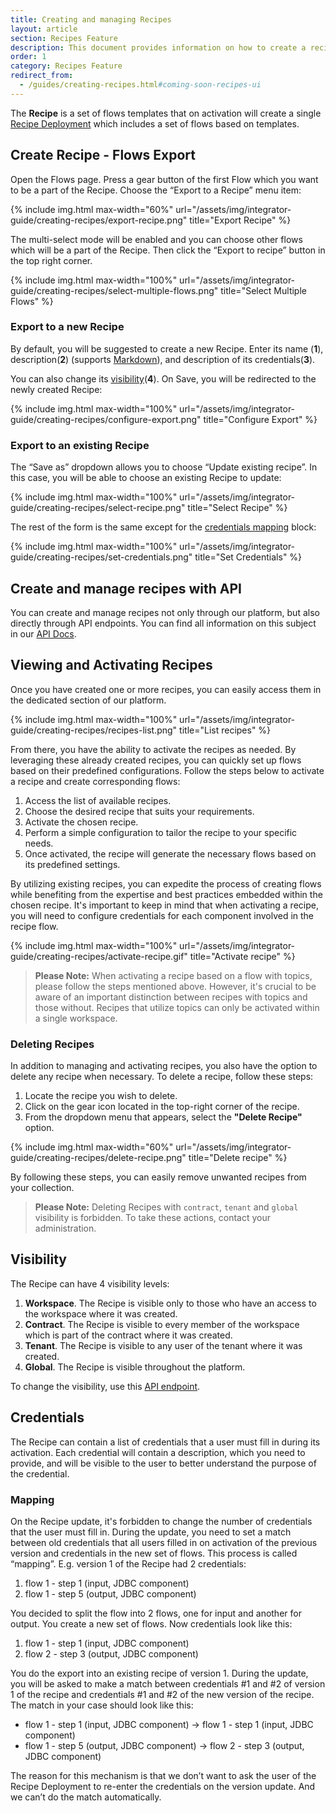 ```yaml
---
title: Creating and managing Recipes
layout: article
section: Recipes Feature
description: This document provides information on how to create a recipe, and how to use them.
order: 1
category: Recipes Feature
redirect_from:
  - /guides/creating-recipes.html#coming-soon-recipes-ui
---
```


The **Recipe** is a set of flows templates that on activation will create a single [Recipe Deployment](recipe-deployment) which includes a set of flows based on templates.

## Create Recipe - Flows Export

Open the Flows page. Press a gear button of the first Flow which you want to be a part of the Recipe. Choose the “Export to a Recipe” menu item:

{% include img.html max-width="60%" url="/assets/img/integrator-guide/creating-recipes/export-recipe.png" title="Export Recipe" %}

The multi-select mode will be enabled and you can choose other flows which will be a part of the Recipe. Then click the “Export to recipe” button in the top right corner.

{% include img.html max-width="100%" url="/assets/img/integrator-guide/creating-recipes/select-multiple-flows.png" title="Select Multiple Flows" %}

### Export to a new Recipe

By default, you will be suggested to create a new Recipe. Enter its name (**1**), description(**2**) (supports [Markdown](https://www.markdownguide.org/)), and description of its credentials(**3**).

You can also change its [visibility](#visibility)(**4**). On Save, you will be redirected to the newly created Recipe:

{% include img.html max-width="100%" url="/assets/img/integrator-guide/creating-recipes/configure-export.png" title="Configure Export" %}

### Export to an existing Recipe

The “Save as” dropdown allows you to choose “Update existing recipe”. In this case, you will be able to choose an existing Recipe to update:

{% include img.html max-width="100%" url="/assets/img/integrator-guide/creating-recipes/select-recipe.png" title="Select Recipe" %}

The rest of the form is the same except for the [credentials mapping](#mapping) block:

{% include img.html max-width="100%" url="/assets/img/integrator-guide/creating-recipes/set-credentials.png" title="Set Credentials" %}

## Create and manage recipes with API

You can create and manage recipes not only through our platform, but also directly through API endpoints. You can find all information on this subject in our [API Docs]({{site.data.tenant.apiDocsUri}}/v2#/recipes).

## Viewing and Activating Recipes

Once you have created one or more recipes, you can easily access them in the dedicated section of our platform.

{% include img.html max-width="100%" url="/assets/img/integrator-guide/creating-recipes/recipes-list.png" title="List recipes" %}

From there, you have the ability to activate the recipes as needed. By leveraging these already created recipes, you can quickly set up flows based on their predefined configurations. Follow the steps below to activate a recipe and create corresponding flows:

1. Access the list of available recipes.
2. Choose the desired recipe that suits your requirements.
3. Activate the chosen recipe.
4. Perform a simple configuration to tailor the recipe to your specific needs.
5. Once activated, the recipe will generate the necessary flows based on its predefined settings.

By utilizing existing recipes, you can expedite the process of creating flows while benefiting from the expertise and best practices embedded within the chosen recipe. It's important to keep in mind that when activating a recipe, you will need to configure credentials for each component involved in the recipe flow. 

{% include img.html max-width="100%" url="/assets/img/integrator-guide/creating-recipes/activate-recipe.gif" title="Activate recipe" %}

>**Please Note:** When activating a recipe based on a flow with topics, please follow the steps mentioned above. However, it's crucial to be aware of an important distinction between recipes with topics and those without. Recipes that utilize topics can only be activated within a single workspace.

### Deleting Recipes

In addition to managing and activating recipes, you also have the option to delete any recipe when necessary. To delete a recipe, follow these steps:

1. Locate the recipe you wish to delete.
2. Click on the gear icon located in the top-right corner of the recipe.
3. From the dropdown menu that appears, select the **"Delete Recipe"** option.

{% include img.html max-width="60%" url="/assets/img/integrator-guide/creating-recipes/delete-recipe.png" title="Delete recipe" %}

By following these steps, you can easily remove unwanted recipes from your collection.

>**Please Note:** Deleting Recipes with `contract`, `tenant` and `global` visibility is forbidden. To take these actions, contact your administration. 

## Visibility

The Recipe can have 4 visibility levels:

1. **Workspace**. The Recipe is visible only to those who have an access to the workspace where it was created.
2. **Contract**. The Recipe is visible to every member of the workspace which is part of the contract where it was created.
3. **Tenant**. The Recipe is visible to any user of the tenant where it was created.
4. **Global**. The Recipe is visible throughout the platform.

To change the visibility, use this [API endpoint]({{site.data.tenant.apiDocsUri}}/v2#/recipes/patch_recipes__recipe_id__visibility).

## Credentials

The Recipe can contain a list of credentials that a user must fill in during its activation. Each credential will contain a description, which you need to provide, and will be visible to the user to better understand the purpose of the credential.

### Mapping

On the Recipe update, it's forbidden to change the number of credentials that the user must fill in. During the update, you need to set a match between old credentials that all users filled in on activation of the previous version and credentials in the new set of flows. This process is called “mapping”. E.g. version 1 of the Recipe had 2 credentials:

1. flow 1 - step 1 (input, JDBC component)
2. flow 1 - step 5 (output, JDBC component)

You decided to split the flow into 2 flows, one for input and another for output. You create a new set of flows. Now credentials look like this:

1. flow 1 - step 1 (input, JDBC component)
2. flow 2 - step 3 (output, JDBC component)

You do the export into an existing recipe of version 1. During the update, you will be asked to make a match between credentials #1 and #2 of version 1 of the recipe and credentials #1 and #2 of the new version of the recipe. The match in your case should look like this:

- flow 1 - step 1 (input, JDBC component) → flow 1 - step 1 (input, JDBC component)
- flow 1 - step 5 (output, JDBC component) → flow 2 - step 3 (output, JDBC component)

The reason for this mechanism is that we don’t want to ask the user of the Recipe Deployment to re-enter the credentials on the version update. And we can’t do the match automatically.
